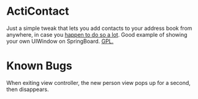 # ActiContact
Just a simple tweak that lets you add contacts to your address book from anywhere, in case you [happen to do so a lot](http://i.imgur.com/Zuh735W.png). Good example of showing your own UIWindow on SpringBoard. [GPL.](http://hbang.ws/s/gpl)

# Known Bugs
When exiting view controller, the new person view pops up for a second, then disappears.

